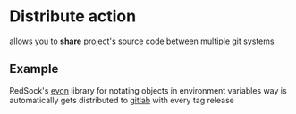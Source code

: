 # Distribute action 
allows you to **share** project's source code
between multiple git systems

## Example
RedSock's [evon](https://github.com/Red-Sock/evon) 
library for notating objects in environment variables way 
is automatically gets distributed 
to [gitlab](https://gitlab.com/RedSock/core/evon) 
with every tag release